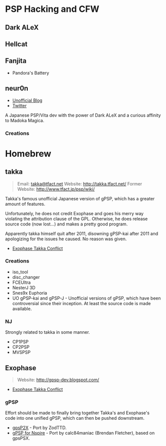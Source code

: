 # PSP Hacking and CFW

## Dark ALeX

## Hellcat

## Fanjita

* Pandora's Battery

## neur0n

* [Unofficial Blog](http://neur0npsp.altervista.org/)
* [Twitter](https://twitter.com/neur0ner)

A Japanese PSP/Vita dev with the power of Dark ALeX and a curious affinity to Madoka Magica.

### Creations



# Homebrew

## takka

> Email: <takka@tfact.net>
> Website: http://takka.tfact.net/
> Former Website: http://www.tfact.jp/psp/wiki/

Takka's famous unofficial Japanese version of gPSP, which has a greater amount of features. 

Unfortunately, he does not credit Exophase and goes his merry way violating the attribution clause of the GPL. Otherwise, he does release source code (now lost...) and makes a pretty good program. 

Apparently takka himself quit after 2011, disowning gPSP-kai after 2011 and apologizing for the issues he caused. No reason was given.

* [Exophase Takka Conflict](http://www.qj.net/psp/homebrew-development/clearing-up-the-exophase-takka-gpsp-issue.html)

### Creations

* iso_tool
* disc_changer
* FCEUltra
* NesterJ 3D
* Snes9x Euphoria
* UO gPSP-kai and gPSP-J - Unofficial versions of gPSP, which have been controversial since their inception. At least the source code is made available.

### NJ

Strongly related to takka in some manner.

* CP1PSP
* CP2PSP
* MVSPSP

## Exophase

> Website: http://gpsp-dev.blogspot.com/

* [Exophase Takka Conflict](http://www.qj.net/psp/homebrew-development/clearing-up-the-exophase-takka-gpsp-issue.html)

### gPSP

Effort should be made to finally bring together Takka's and Exophase's code into one unified gPSP, which can then be pushed downstream.

* [gpsP2X](http://dl.openhandhelds.org/cgi-bin/wiz.cgi?0,0,0,0,71,101) - Port by ZodTTD.
* [gPSP for Nspire](http://www.ticalc.org/archives/files/fileinfo/449/44971.html) - Port by calc84maniac (Brendan Fletcher), based on gpsPSX.
